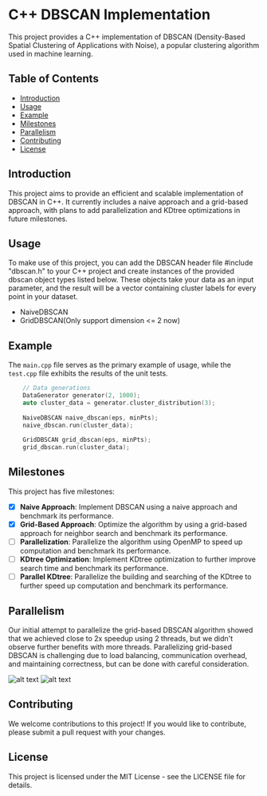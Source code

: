 # C++ DBSCAN Implementation

This project provides a C++ implementation of DBSCAN (Density-Based Spatial Clustering of Applications with Noise), a popular clustering algorithm used in machine learning.

## Table of Contents

- [Introduction](#introduction)
- [Usage](#usage)
- [Example](#Example)
- [Milestones](#milestones)
- [Parallelism](#Parallelism)
- [Contributing](#contributing)
- [License](#license)

## Introduction

This project aims to provide an efficient and scalable implementation of DBSCAN in C++. It currently includes a naive approach and a grid-based approach, with plans to add parallelization and KDtree optimizations in future milestones.

## Usage

To make use of this project, you can add the DBSCAN header file #include "dbscan.h" to your C++ project and create instances of the provided dbscan object types listed below. These objects take your data as an input parameter, and the result will be a vector containing cluster labels for every point in your dataset.

* NaiveDBSCAN
* GridDBSCAN(Only support dimension <= 2 now)

## Example

The `main.cpp` file serves as the primary example of usage, while the `test.cpp` file exhibits the results of the unit tests.

```C++
    // Data generations
    DataGenerator generator(2, 1000);
    auto cluster_data = generator.cluster_distribution(3);
    
    NaiveDBSCAN naive_dbscan(eps, minPts);
    naive_dbscan.run(cluster_data);
    
    GridDBSCAN grid_dbscan(eps, minPts);
    grid_dbscan.run(cluster_data);
```

## Milestones

This project has five milestones:

- [x] **Naive Approach**: Implement DBSCAN using a naive approach and benchmark its performance.
- [x] **Grid-Based Approach**: Optimize the algorithm by using a grid-based approach for neighbor search and benchmark its performance.
- [ ] **Parallelization**: Parallelize the algorithm using OpenMP to speed up computation and benchmark its performance.
- [ ] **KDtree Optimization**: Implement KDtree optimization to further improve search time and benchmark its performance.
- [ ] **Parallel KDtree**: Parallelize the building and searching of the KDtree to further speed up computation and benchmark its performance.

## Parallelism

Our initial attempt to parallelize the grid-based DBSCAN algorithm showed that we achieved close to 2x speedup using 2 threads, but we didn't observe further benefits with more threads. Parallelizing grid-based DBSCAN is challenging due to load balancing, communication overhead, and maintaining correctness, but can be done with careful consideration.

![alt text](https://i.imgur.com/Qk3rBbz.png)
![alt text](https://i.imgur.com/Xy2ul3G.png)

## Contributing

We welcome contributions to this project! If you would like to contribute, please submit a pull request with your changes.

## License

This project is licensed under the MIT License - see the LICENSE file for details.
